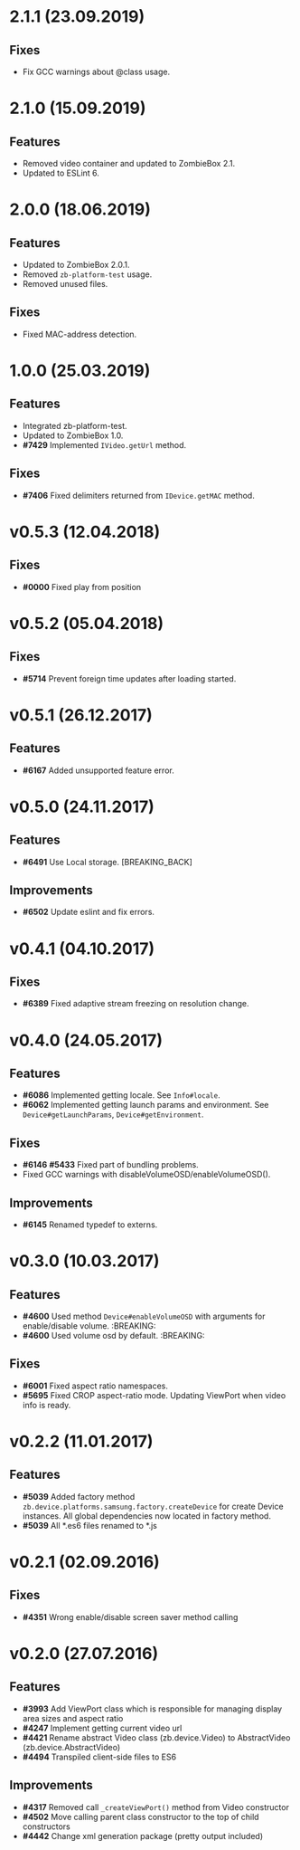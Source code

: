 # 2.1.1 (23.09.2019)

## Fixes
* Fix GCC warnings about @class usage.

# 2.1.0 (15.09.2019)

## Features
* Removed video container and updated to ZombieBox 2.1.
* Updated to ESLint 6.

# 2.0.0 (18.06.2019)

## Features
* Updated to ZombieBox 2.0.1.
* Removed `zb-platform-test` usage.
* Removed unused files.

## Fixes
* Fixed MAC-address detection.

# 1.0.0 (25.03.2019)

## Features
* Integrated zb-platform-test.
* Updated to ZombieBox 1.0.
* **#7429** Implemented `IVideo.getUrl` method.

## Fixes
* **#7406** Fixed delimiters returned from `IDevice.getMAC` method.

# v0.5.3 (12.04.2018)

## Fixes
* **#0000** Fixed play from position

# v0.5.2 (05.04.2018)

## Fixes
* **#5714** Prevent foreign time updates after loading started.

# v0.5.1 (26.12.2017)

## Features
* **#6167** Added unsupported feature error.

# v0.5.0 (24.11.2017)

## Features
* **#6491** Use Local storage. [BREAKING_BACK]

## Improvements
* **#6502** Update eslint and fix errors.

# v0.4.1 (04.10.2017)

## Fixes
* **#6389** Fixed adaptive stream freezing on resolution change.

# v0.4.0 (24.05.2017)

## Features
* **#6086** Implemented getting locale. See `Info#locale`.
* **#6062** Implemented getting launch params and environment. See `Device#getLaunchParams`, `Device#getEnvironment`.

## Fixes
* **#6146** **#5433** Fixed part of bundling problems.
* Fixed GCC warnings with disableVolumeOSD/enableVolumeOSD().

## Improvements
* **#6145** Renamed typedef to externs.

# v0.3.0 (10.03.2017)

## Features
* **#4600** Used method `Device#enableVolumeOSD` with arguments for enable/disable volume. :BREAKING:
* **#4600** Used volume osd by default. :BREAKING:

## Fixes
* **#6001** Fixed aspect ratio namespaces.
* **#5695** Fixed CROP aspect-ratio mode. Updating ViewPort when video info is ready.

# v0.2.2 (11.01.2017)

## Features
* **#5039** Added factory method `zb.device.platforms.samsung.factory.createDevice` for create Device instances. All global dependencies now located in factory method.
* **#5039** All *.es6 files renamed to *.js

# v0.2.1 (02.09.2016)

## Fixes
* **#4351** Wrong enable/disable screen saver method calling 

# v0.2.0 (27.07.2016)

## Features
* **#3993** Add ViewPort class which is responsible for managing display area sizes and aspect ratio
* **#4247** Implement getting current video url
* **#4421** Rename abstract Video class (zb.device.Video) to AbstractVideo (zb.device.AbstractVideo)
* **#4494** Transpiled client-side files to ES6

## Improvements
* **#4317** Removed call `_createViewPort()` method from Video constructor
* **#4502** Move calling parent class constructor to the top of child constructors
* **#4442** Change xml generation package (pretty output included)
